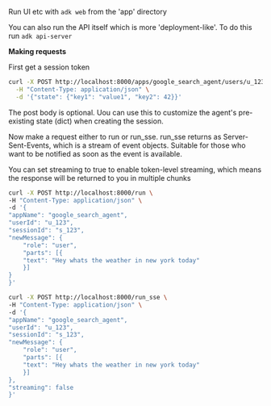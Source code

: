 Run UI etc with `adk web` from the 'app' directory

You can also run the API itself which is more 'deployment-like'. To do this run  `adk api-server` 


**Making requests**

First get a session token  
```sh
curl -X POST http://localhost:8000/apps/google_search_agent/users/u_123/sessions/s_123 \
  -H "Content-Type: application/json" \
  -d '{"state": {"key1": "value1", "key2": 42}}'
```

The post body is optional. Uou can use this to customize the agent's pre-existing state (dict) when creating the session.

Now make a request either to run or run_sse. run_sse returns as Server-Sent-Events, which is a stream of event objects. Suitable for those who want to be notified as soon as the event is available. 

You can set streaming to true to enable token-level streaming, which means the response will be returned to you in multiple chunks


```sh
curl -X POST http://localhost:8000/run \
-H "Content-Type: application/json" \
-d '{
"appName": "google_search_agent",
"userId": "u_123",
"sessionId": "s_123",
"newMessage": {
    "role": "user",
    "parts": [{
    "text": "Hey whats the weather in new york today"
    }]
}
}'
```

```sh
curl -X POST http://localhost:8000/run_sse \
-H "Content-Type: application/json" \
-d '{
"appName": "google_search_agent",
"userId": "u_123",
"sessionId": "s_123",
"newMessage": {
    "role": "user",
    "parts": [{
    "text": "Hey whats the weather in new york today"
    }]
},
"streaming": false
}'
```